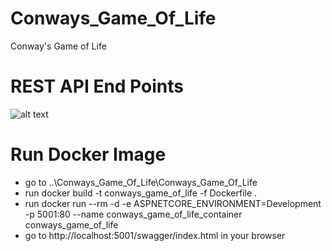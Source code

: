 # Conways_Game_Of_Life
Conway's Game of Life

# REST API End Points
![alt text](https://github.com/danielmeridaniceincontact/Conways_Game_Of_Life/blob/v1/Resources/2024-09-27_11-18-58.jpg?raw=true)

# Run Docker Image
- go to ..\Conways_Game_Of_Life\Conways_Game_Of_Life
- run docker build -t conways_game_of_life -f Dockerfile .
- run docker run --rm -d -e ASPNETCORE_ENVIRONMENT=Development -p 5001:80 --name conways_game_of_life_container conways_game_of_life
- go to http://localhost:5001/swagger/index.html in your browser
